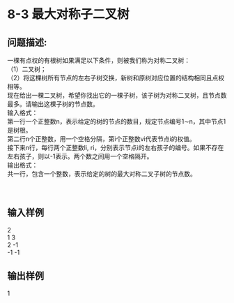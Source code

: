 # 8-3 最大对称子二叉树

## 问题描述:<br>
一棵有点权的有根树如果满足以下条件，则被我们称为对称二叉树：<br>
（1）二叉树；<br>
（2）将这棵树所有节点的左右子树交换，新树和原树对应位置的结构相同且点权相等。<br>
现在给出一棵二叉树，希望你找出它的一棵子树，该子树为对称二叉树，且节点数 最多。请输出这棵子树的节点数。<br>
输入格式：<br>
第一行一个正整数n，表示给定的树的节点的数目，规定节点编号1∼n，其中节点1是树根。<br>
第二行n个正整数，用一个空格分隔，第i个正整数vi代表节点i的权值。<br>
接下来n行，每行两个正整数li, ri，分别表示节点i的左右孩子的编号。如果不存在左右孩子，则以-1表示。两个数之间用一个空格隔开。<br>
输出格式：<br>
共一行，包含一个整数，表示给定的树的最大对称二叉子树的节点数。<br>
<br><br>


## 输入样例<br>
2 <br>
1 3 <br>
2 -1 <br>
-1 -1
<br>

## 输出样例<br>
1
<br>